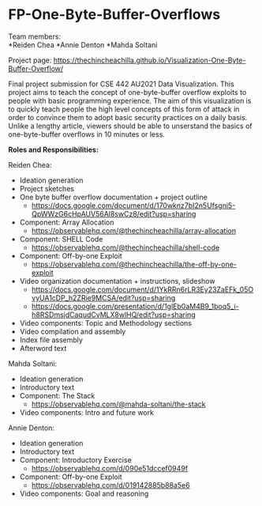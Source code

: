 
# FP-One-Byte-Buffer-Overflows
Team members:  
*Reiden Chea
*Annie Denton 
*Mahda Soltani

Project page: https://thechincheachilla.github.io/Visualization-One-Byte-Buffer-Overflow/

Final project submission for CSE 442 AU2021 Data Visualization.
This project aims to teach the concept of one-byte-buffer overflow exploits to people
with basic programming experience. The aim of this visualization is to quickly teach 
people the high level concepts of this form of attack in order to convince them to adopt
basic security practices on a daily basis. Unlike a lengthy article, viewers should be able
to unserstand the basics of one-byte-buffer overflows in 10 minutes or less. 

**Roles and Responsibilities:**

Reiden Chea:
- Ideation generation 
- Project sketches 
- One byte buffer overflow documentation + project outline 
    - https://docs.google.com/document/d/170wknz7bI2n5Ufsgni5-QpWWzG6cHpAUV56Al8swCz8/edit?usp=sharing
- Component: Array Allocation 
    - https://observablehq.com/@thechincheachilla/array-allocation
- Component: SHELL Code 
    - https://observablehq.com/@thechincheachilla/shell-code
- Component: Off-by-one Exploit 
    - https://observablehq.com/@thechincheachilla/the-off-by-one-exploit
- Video organization documentation + instructions, slideshow 
    - https://docs.google.com/document/d/1YkRRn6rLR3Ey23ZaEFk_05OvyUA1cDP_h2ZRie9MCSA/edit?usp=sharing
    - https://docs.google.com/presentation/d/1glEb0aM4B9_1boq5_i-h8RSDmsjdCaqudCvMLX8wlHQ/edit?usp=sharing
- Video components: Topic and Methodology sections
- Video compilation and assembly 
- Index file assembly 
- Afterword text

Mahda Soltani: 
- Ideation generation 
- Introductory text
- Component: The Stack
    - https://observablehq.com/@mahda-soltani/the-stack
- Video components: Intro and future work 

Annie Denton: 
- Ideation generation 
- Introductory text
- Component: Introductory Exercise
    - https://observablehq.com/d/090e51dccef0949f
- Component: Off-by-one Exploit
    - https://observablehq.com/d/019142885b88a5e6
- Video components: Goal and reasoning 
